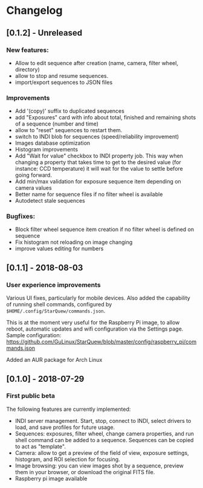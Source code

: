 # Changelog

## [0.1.2] - Unreleased

### New features:

 - Allow to edit sequence after creation (name, camera, filter wheel, directory)
 - allow to stop and resume sequences.
 - import/export sequences to JSON files

### Improvements

 - Add '(copy)' suffix to duplicated sequences
 - add "Exposures" card with info about total, finished and remaining shots of a sequence (number and time)
 - allow to "reset" sequences to restart them.
 - switch to INDI blob for sequences (speed/reliability improvement)
 - Images database optimization
 - Histogram improvements
 - Add "Wait for value" checkbox to INDI property job. This way when changing a property that takes time to get to the desired value (for instance: CCD temperature) it will wait for the value to settle before going forward.
 - Add min/max validation for exposure sequence item depending on camera values
 - Better name for sequence files if no filter wheel is available
 - Autodetect stale sequences

### Bugfixes:

 - Block filter wheel sequence item creation if no filter wheel is defined on sequence
 - Fix histogram not reloading on image changing
 - improve values editing for numbers

## [0.1.1] - 2018-08-03
### User experience improvements
Various UI fixes, particularly for mobile devices.
Also added the capability of running shell commands, configured by `$HOME/.config/StarQuew/commands.json`.

This is at the moment very useful for the Raspberry Pi image, to allow reboot, automatic updates and wifi configuration via the Settings page.
Sample configuration: https://github.com/GuLinux/StarQuew/blob/master/config/raspberry_pi/commands.json

Added an AUR package for Arch Linux

## [0.1.0] - 2018-07-29
### First public beta
The following features are currently implemented:
 - INDI server management. Start, stop, connect to INDI, select drivers to load, and save profiles for future usage.
 - Sequences: exposures, filter wheel, change camera properties, and run shell command can be added to a sequence. Sequences can be copied to act as "template".
 - Camera: allow to get a preview of the field of view, exposure settings, histogram, and ROI selection for focusing.
 - Image browsing: you can view images shot by a sequence, preview them in your browser, or download the original FITS file.
 - Raspberry pi image available


